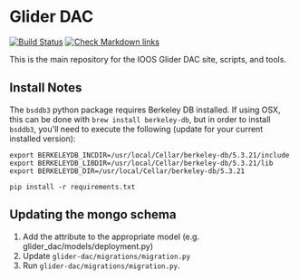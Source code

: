 Glider DAC
==========
[![Build Status](https://travis-ci.org/ioos/glider-dac.svg?branch=master)](https://travis-ci.org/ioos/glider-dac)
[![Check Markdown links](https://github.com/ioos/glider-dac/actions/workflows/md-link-check.yml/badge.svg)](https://github.com/ioos/glider-dac/actions/workflows/md-link-check.yml)

This is the main repository for the IOOS Glider DAC site, scripts, and tools.

## Install Notes

The `bsddb3` python package requires Berkeley DB installed. If using OSX, this can be done with `brew install berkeley-db`, but in order to install `bsddb3`, you'll need to execute the following (update for your current installed version):

```
export BERKELEYDB_INCDIR=/usr/local/Cellar/berkeley-db/5.3.21/include
export BERKELEYDB_LIBDIR=/usr/local/Cellar/berkeley-db/5.3.21/lib
export BERKELEYDB_DIR=/usr/local/Cellar/berkeley-db/5.3.21

pip install -r requirements.txt
```
## Updating the mongo schema
1. Add the attribute to the appropriate model (e.g. glider_dac/models/deployment.py)
1. Update `glider-dac/migrations/migration.py`
1. Run `glider-dac/migrations/migration.py`.
